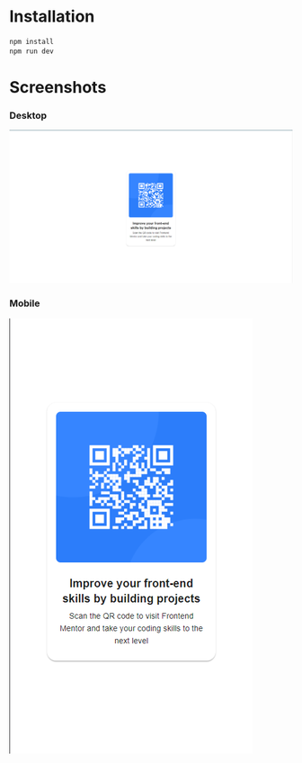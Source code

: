# Installation
```bash
npm install
npm run dev
```
# Screenshots

### Desktop
![Project Screenshot](screenshots/desktopscr.png)

### Mobile
![Project Screenshot](screenshots/mobilescr.png)